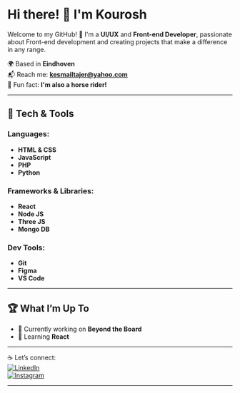 # Hi there! 👋 I'm Kourosh  

Welcome to my GitHub! 🚀 I'm a **UI/UX** and **Front-end Developer**, passionate about Front-end development and creating projects that make a difference in any range.  

🌍 Based in **Eindhoven**  
📬 Reach me: **kesmailtajer@yahoo.com**  
🧩 Fun fact: **I'm also a horse rider!**  

---

## 🔧 Tech & Tools  
### Languages:  
- **HTML & CSS**  
- **JavaScript**  
- **PHP**
-  **Python**

### Frameworks & Libraries:  
- **React** 
- **Node JS**  
- **Three JS**
- **Mongo DB**

### Dev Tools:  
- **Git**  
- **Figma**
- **VS Code**
---

## 🏆 What I’m Up To  
- 🔭 Currently working on **Beyond the Board**  
- 🌱 Learning **React**  

---

☕ Let’s connect:  
[![LinkedIn](https://img.shields.io/badge/LinkedIn-Connect-blue)](https://linkedin.com/in/kourosh-esmaeil-tajer)  
[![Instagram](https://img.shields.io/badge/Instagram-Follow-pink)](https://instagram.com/kourosh__e.t)

---
